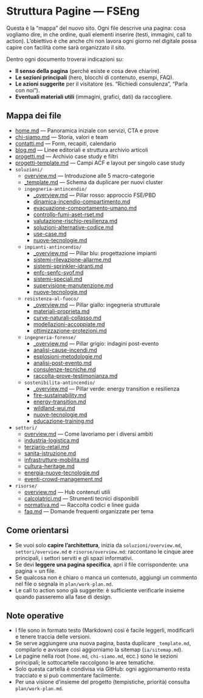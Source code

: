 # Struttura Pagine — FSEng

Questa è la “mappa” del nuovo sito. Ogni file descrive una pagina: cosa vogliamo dire, in che ordine, quali elementi inserire (testi, immagini, call to action). L’obiettivo è che anche chi non lavora ogni giorno nel digitale possa capire con facilità come sarà organizzato il sito.

Dentro ogni documento troverai indicazioni su:
- **Il senso della pagina** (perché esiste e cosa deve chiarire).
- **Le sezioni principali** (hero, blocchi di contenuto, esempi, FAQ).
- **Le azioni suggerite** per il visitatore (es. “Richiedi consulenza”, “Parla con noi”).
- **Eventuali materiali utili** (immagini, grafici, dati) da raccogliere.

## Mappa dei file

- [home.md](home.md) — Panoramica iniziale con servizi, CTA e prove
- [chi-siamo.md](chi-siamo.md) — Storia, valori e team
- [contatti.md](contatti.md) — Form, recapiti, calendario
- [blog.md](blog.md) — Linee editoriali e struttura archivio articoli
- [progetti.md](progetti.md) — Archivio case study e filtri
- [progetti-template.md](progetti-template.md) — Campi ACF e layout per singolo case study
- `soluzioni/`
  - [overview.md](soluzioni/overview.md) — Introduzione alle 5 macro-categorie
  - [_template.md](soluzioni/_template.md) — Schema da duplicare per nuovi cluster
  - `ingegneria-antincendio/`
    - [_overview.md](soluzioni/ingegneria-antincendio/_overview.md) — Pillar rosso: approccio FSE/PBD
    - [dinamica-incendio-compartimento.md](soluzioni/ingegneria-antincendio/dinamica-incendio-compartimento.md)
    - [evacuazione-comportamento-umano.md](soluzioni/ingegneria-antincendio/evacuazione-comportamento-umano.md)
    - [controllo-fumi-aset-rset.md](soluzioni/ingegneria-antincendio/controllo-fumi-aset-rset.md)
    - [valutazione-rischio-resilienza.md](soluzioni/ingegneria-antincendio/valutazione-rischio-resilienza.md)
    - [soluzioni-alternative-codice.md](soluzioni/ingegneria-antincendio/soluzioni-alternative-codice.md)
    - [use-case.md](soluzioni/ingegneria-antincendio/use-case.md)
    - [nuove-tecnologie.md](soluzioni/ingegneria-antincendio/nuove-tecnologie.md)
  - `impianti-antincendio/`
    - [_overview.md](soluzioni/impianti-antincendio/_overview.md) — Pillar blu: progettazione impianti
    - [sistemi-rilevazione-allarme.md](soluzioni/impianti-antincendio/sistemi-rilevazione-allarme.md)
    - [sistemi-sprinkler-idranti.md](soluzioni/impianti-antincendio/sistemi-sprinkler-idranti.md)
    - [enfc-senfc-svof.md](soluzioni/impianti-antincendio/enfc-senfc-svof.md)
    - [sistemi-speciali.md](soluzioni/impianti-antincendio/sistemi-speciali.md)
    - [supervisione-manutenzione.md](soluzioni/impianti-antincendio/supervisione-manutenzione.md)
    - [nuove-tecnologie.md](soluzioni/impianti-antincendio/nuove-tecnologie.md)
  - `resistenza-al-fuoco/`
    - [_overview.md](soluzioni/resistenza-al-fuoco/_overview.md) — Pillar giallo: ingegneria strutturale
    - [materiali-proprieta.md](soluzioni/resistenza-al-fuoco/materiali-proprieta.md)
    - [curve-naturali-collasso.md](soluzioni/resistenza-al-fuoco/curve-naturali-collasso.md)
    - [modellazioni-accoppiate.md](soluzioni/resistenza-al-fuoco/modellazioni-accoppiate.md)
    - [ottimizzazione-protezioni.md](soluzioni/resistenza-al-fuoco/ottimizzazione-protezioni.md)
  - `ingegneria-forense/`
    - [_overview.md](soluzioni/ingegneria-forense/_overview.md) — Pillar grigio: indagini post-evento
    - [analisi-cause-incendi.md](soluzioni/ingegneria-forense/analisi-cause-incendi.md)
    - [esplosioni-metodologie.md](soluzioni/ingegneria-forense/esplosioni-metodologie.md)
    - [analisi-post-evento.md](soluzioni/ingegneria-forense/analisi-post-evento.md)
    - [consulenze-tecniche.md](soluzioni/ingegneria-forense/consulenze-tecniche.md)
    - [raccolta-prove-testimonianza.md](soluzioni/ingegneria-forense/raccolta-prove-testimonianza.md)
  - `sostenibilita-antincendio/`
    - [_overview.md](soluzioni/sostenibilita-antincendio/_overview.md) — Pillar verde: energy transition e resilienza
    - [fire-sustainability.md](soluzioni/sostenibilita-antincendio/fire-sustainability.md)
    - [energy-transition.md](soluzioni/sostenibilita-antincendio/energy-transition.md)
    - [wildland-wui.md](soluzioni/sostenibilita-antincendio/wildland-wui.md)
    - [nuove-tecnologie.md](soluzioni/sostenibilita-antincendio/nuove-tecnologie.md)
    - [educazione-training.md](soluzioni/sostenibilita-antincendio/educazione-training.md)
- `settori/`
  - [overview.md](settori/overview.md) — Come lavoriamo per i diversi ambiti
  - [industria-logistica.md](settori/industria-logistica.md)
  - [terziario-retail.md](settori/terziario-retail.md)
  - [sanita-istruzione.md](settori/sanita-istruzione.md)
  - [infrastrutture-mobilita.md](settori/infrastrutture-mobilita.md)
  - [cultura-heritage.md](settori/cultura-heritage.md)
  - [energia-nuove-tecnologie.md](settori/energia-nuove-tecnologie.md)
  - [eventi-crowd-management.md](settori/eventi-crowd-management.md)
- `risorse/`
  - [overview.md](risorse/overview.md) — Hub contenuti utili
  - [calcolatrici.md](risorse/calcolatrici.md) — Strumenti tecnici disponibili
  - [normativa.md](risorse/normativa.md) — Raccolta codici e linee guida
  - [faq.md](risorse/faq.md) — Domande frequenti organizzate per tema

## Come orientarsi
- Se vuoi solo **capire l’architettura**, inizia da `soluzioni/overview.md`, `settori/overview.md` e `risorse/overview.md`: raccontano le cinque aree principali, i settori serviti e gli spazi informativi.
- Se devi **leggere una pagina specifica**, apri il file corrispondente: una pagina = un file.
- Se qualcosa non è chiaro o manca un contenuto, aggiungi un commento nel file o segnala in `plan/work-plan.md`.
- Le call to action sono già suggerite: è sufficiente verificarle insieme quando passeremo alla fase di design.

## Note operative
- I file sono in formato testo (Markdown) così è facile leggerli, modificarli e tenere traccia delle versioni.
- Se serve aggiungere una nuova pagina, basta duplicare `_template.md`, compilarlo e avvisare così aggiorniamo la sitemap (`ia/sitemap.md`).
- Le pagine nella root (`home.md`, `chi-siamo.md`, ecc.) sono le sezioni principali; le sottocartelle raccolgono le aree tematiche.
- Solo questa cartella è condivisa via GitHub: ogni aggiornamento resta tracciato e si può commentare facilmente.
- Per una visione d’insieme del progetto (tempistiche, priorità) consulta `plan/work-plan.md`.
